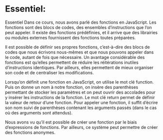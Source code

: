 # Essentiel:

Essentiel
Dans ce cours, nous avons parlé des fonctions en JavaScript. Les fonctions sont des blocs de codes, des ensembles d’instructions que l’on peut appeler. Il existe des fonctions prédéfinies, et il arrive que des librairies ou modules externes fournissent des fonctions toutes préparées.

Il est possible de définir ses propres fonctions, c’est-à-dire des blocs de codes que nous écrivons nous-mêmes et que nous pouvons appeler dans le code, autant de fois que nécessaire. Un avantage considérable des fonctions est qu’elles permettent de réduire les réitérations inutiles d’instructions identiques. Par ailleurs, elles permettent de mieux organiser son code et de centraliser les modifications.

Lorsqu’on définit une fonction en JavaScript, on utilise le mot clé function. Puis on donne un nom à notre fonction, on insère des parenthèses permettant de stocker les paramètres et on peut ouvrir des accolades pour y insérer les instructions de la fonction. Le mot clé return permet de définir la valeur de retour d’une fonction. Pour appeler une fonction, il suffit d’écrire son nom suivi de parenthèses contenant les arguments passés (dans le cas où des arguments sont attendus).

Nous avons vu qu’il est possible de créer une fonction par le biais d’expressions de fonctions. Par ailleurs, ce système peut permettre de créer des fonctions anonymes.